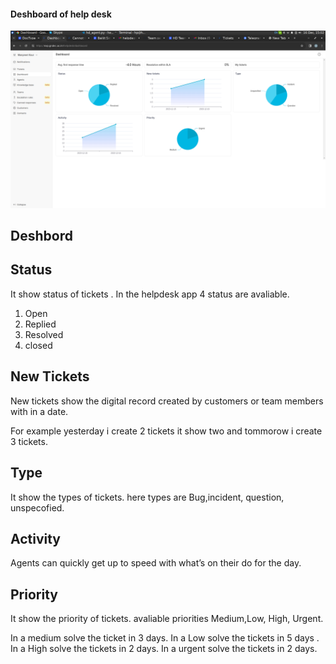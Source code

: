 ####  Deshboard of help desk

![image](helpdesk1.png)

## Deshbord 

## Status
It show status of tickets . In the helpdesk app  4 status are avaliable.
1. Open
2. Replied
3. Resolved
4. closed

## New Tickets
New tickets show the digital record created by customers or team members with in a date. 

For example yesterday i create 2 tickets it show two and tommorow i create 3 tickets.


## Type
It show the types of tickets. here types are Bug,incident, question, unspecofied.

## Activity
Agents can quickly get up to speed with what’s on their do for the day.

## Priority
It show the priority of tickets. avaliable priorities Medium,Low, High, Urgent.

In a medium solve the ticket in 3 days.
In a Low solve the tickets in 5 days .
In a High solve the tickets in 2 days.
In a urgent solve the tickets in 2 days.

